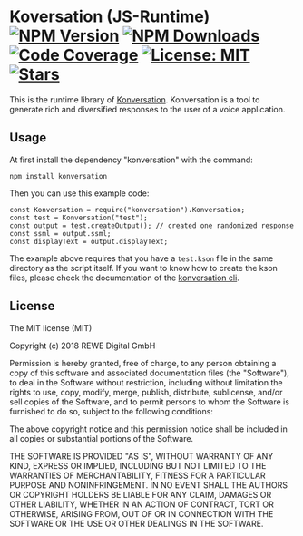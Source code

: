 # Koversation (JS-Runtime) [![NPM Version][npm-image]][npm-url] [![NPM Downloads][downloads-image]][downloads-url] [![Code Coverage][codecov-img]][codecov-url] [![License: MIT][mit-image]][mit-url] [![Stars][star-img]][star-url]

This is the runtime library of [Konversation][github-url]. Konversation is a tool to generate rich and
diversified responses to the user of a voice application.

## Usage

At first install the dependency "konversation" with the command:

    npm install konversation

Then you can use this example code:

    const Konversation = require("konversation").Konversation;
    const test = Konversation("test");
    const output = test.createOutput(); // created one randomized response
    const ssml = output.ssml;
    const displayText = output.displayText;
    
The example above requires that you have a `test.kson` file in the same directory as the script itself.
If you want to know how to create the kson files, please check the documentation of the
[konversation cli][cli-readme-url].

## License

The MIT license (MIT)

Copyright (c) 2018 REWE Digital GmbH

Permission is hereby granted, free of charge, to any person obtaining a copy of this software and associated
documentation files (the "Software"), to deal in the Software without restriction, including without limitation the
rights to use, copy, modify, merge, publish, distribute, sublicense, and/or sell copies of the Software, and to permit
persons to whom the Software is furnished to do so, subject to the following conditions:

The above copyright notice and this permission notice shall be included in all copies or substantial portions of the
Software.

THE SOFTWARE IS PROVIDED "AS IS", WITHOUT WARRANTY OF ANY KIND, EXPRESS OR IMPLIED, INCLUDING BUT NOT LIMITED TO THE
WARRANTIES OF MERCHANTABILITY, FITNESS FOR A PARTICULAR PURPOSE AND NONINFRINGEMENT. IN NO EVENT SHALL THE AUTHORS OR
COPYRIGHT HOLDERS BE LIABLE FOR ANY CLAIM, DAMAGES OR OTHER LIABILITY, WHETHER IN AN ACTION OF CONTRACT, TORT OR
OTHERWISE, ARISING FROM, OUT OF OR IN CONNECTION WITH THE SOFTWARE OR THE USE OR OTHER DEALINGS IN THE SOFTWARE.

[travis-image]: https://travis-ci.org/rewe-digital-incubator/konversation.svg?branch=master
[travis-url]: https://travis-ci.org/rewe-digital-incubator/konversation
[npm-image]: https://img.shields.io/npm/v/konversation.svg
[npm-url]: https://npmjs.org/package/konversation
[downloads-image]: https://img.shields.io/npm/dm/konversation.svg
[downloads-url]: https://npmjs.org/package/konversation
[codecov-img]: http://codecov.io/github/rewe-digital-incubator/konversation/coverage.svg?branch=master
[codecov-url]: http://codecov.io/github/rewe-digital-incubator/konversation?branch=master
[mit-image]: https://img.shields.io/badge/License-MIT-yellow.svg
[mit-url]: https://opensource.org/licenses/MIT
[github-url]: https://github.com/rewe-digital-incubator/konversation
[cli-readme-url]: https://github.com/rewe-digital-incubator/konversation/cli/readme.md
[star-img]: https://img.shields.io/github/stars/rewe-digital-incubator/konversation.svg?style=social&label=Star&maxAge=3600
[star-url]: https://github.com/rewe-digital-incubator/konversation/stargazers